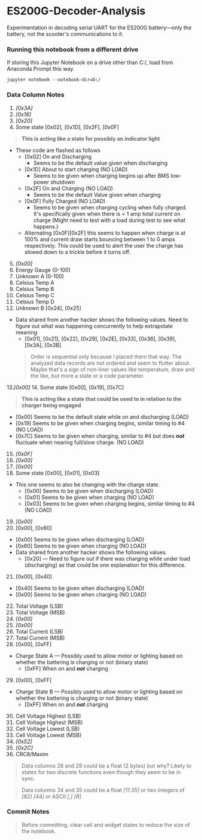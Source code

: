 # ES200G-Decoder-Analysis
Experimentation in decoding serial UART for the ES200G battery—only the battery, not the scooter's communications to it.


### Running this notebook from a different drive
If storing this Jupyter Notebook on a drive other than C:/, load from Anaconda Prompt this way.

```
jupyter notebook --notebook-dir=D:/
```

### Data Column Notes
1. _[0x3A]_
2. _[0x16]_
3. _[0x20]_
4. Some state [0x02], [0x1D], [0x2F], [0x0F]
  > __This is acting like a state for possibly an indicator light__

  * These code are flashed as follows
    * [0x02] On and Discharging
      * Seems to be the default value given when discharging
    * [0x1D] About to start charging (NO LOAD)
      * Seems to be given when charging begins up after BMS low-power shutdown
    * [0x2F] On and Charging (NO LOAD)
      * Seems to be the default Value given when charging
    * [0x0F] Fully Charged (NO LOAD)
      * Seems to be given when charging cycling when fully charged. It's specifically given when there is < 1 amp total current on charge (Might need to test with a load during test to see what happens.)
    * Alternating [0x0F][0x2F] this seems to happen when charge is at 100% and current draw starts bouncing between 1 to 0 amps respectively. This could be used to alert the user the charge has slowed down to a trickle before it turns off.
5. _[0x00]_
6. Energy Gauge (0-100)
7. Unknown A (0-100)
8. Celsius Temp A
9. Celsius Temp B
10. Celsius Temp C
11. Celsius Temp D
12. Unknown B [0x24], [0x25]
  * Data shared from another hacker shows the following values. Need to figure out what was happening concurrently to help extrapolate meaning
    * [0x01], [0x21], [0x22], [0x29], [0x2E], [0x33], [0x36], [0x39], [0x3A], [0x3B]
    > Order is sequential only because I placed them that way. The analyzed data records are not ordered and seem to flutter about. Maybe that's a sign of non-liner values like temperature, draw and the like, but more a state or a code parameter.

13._[0x00]_
14. Some state [0x00], [0x19], [0x7C]
  > __This is acting like a state that could be used to in relation to the charger being engaged__

  * [0x00] Seems to be the default state while on and discharging (LOAD)
  * [0x19] Seems to be given when charging begins, similar timing to #4 (NO LOAD)
  * [0x7C] Seems to be given when charging, similar to #4 but does _**not**_ fluctuate when nearing full/slow charge. (NO LOAD)
15. _[0x0F]_
16. _[0x00]_
17. _[0x00]_
18. Some state [0x00], [0x01], [0x03]
  * This one seems to also be changing with the charge state.
      * [0x00] Seems to be given when discharging (LOAD)
      * [0x01] Seems to be given when charging (NO LOAD)
      * [0x03] Seems to be given when charging begins, similar timing to #4 (NO LOAD)
19. _[0x00]_
20. [0x00], [0x60]
  * [0x00] Seems to be given when discharging (LOAD)
  * [0x60] Seems to be given when charging (NO LOAD)
  * Data shared from another hacker shows the following values.
      * [0x20] — Need to figure out if there was charging while under load (discharging) as that could be one explanation for this difference.
21. [0x00], [0x40]
  * [0x40] Seems to be given when discharging (LOAD)
  * [0x00] Seems to be given when charging (NO LOAD)
22. Total Voltage (LSB)
23. Total Voltage (MSB)
24. _[0x00]_
25. _[0x00]_
26. Total Current (LSB)
27. Total Current (MSB)
28. [0x00], [0xFF]
  * Charge State A — Possibly used to allow motor or lighting based on whether the battering is charging or not (binary state)
      * [0xFF] When on and _**not**_ charging
29. [0x00], [0xFF]
  * Charge State B — Possibly used to allow motor or lighting based on whether the battering is charging or not (binary state)
      * [0xFF] When on and _**not**_ charging
30. Cell Voltage Highest (LSB)
31. Cell Voltage Highest (MSB)
32. Cell Voltage Lowest (LSB)
33. Cell Voltage Lowest (MSB)
34. _[0x52]_
35. _[0x2C]_
36. CRC8/Maxim

> Data columns 28 and 29 could be a float (2 bytes) but why? Likely to states for two discrete functions even though they seem to be in sync.

> Data columns 34 and 35 could be a float _[11.35]_ or two integers of _[82]_ _[44]_ or ASCII _[,]_ _[R]_

### Commit Notes
> Before committing, clear cell and widget states to reduce the size of the notebook.
